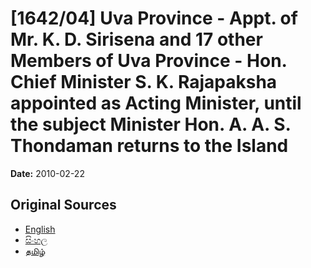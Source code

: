 # [1642/04] Uva Province - Appt. of Mr. K. D. Sirisena and 17 other Members of Uva Province - Hon. Chief Minister S. K. Rajapaksha appointed as Acting Minister, until the subject Minister Hon. A. A. S. Thondaman returns to the Island

**Date:** 2010-02-22

## Original Sources

- [English](https://documents.gov.lk/view/extra-gazettes/2010/2/1642-04_E.pdf)
- [සිංහල](https://documents.gov.lk/view/extra-gazettes/2010/2/1642-04_S.pdf)
- [தமிழ்](https://documents.gov.lk/view/extra-gazettes/2010/2/1642-04_T.pdf)
